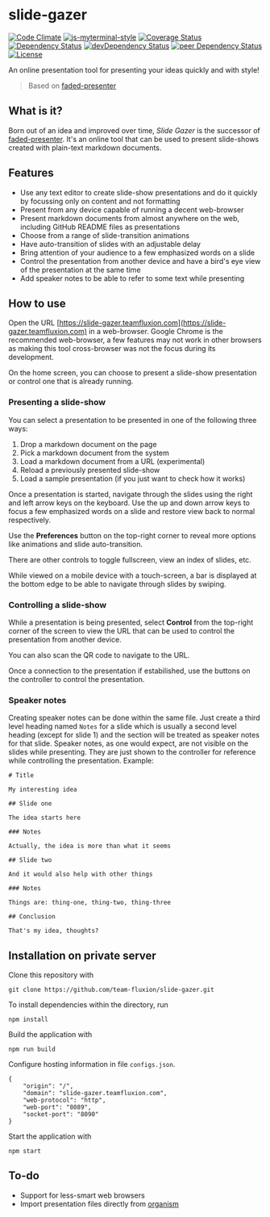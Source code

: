 # slide-gazer

[![Code Climate](https://codeclimate.com/github/team-fluxion/slide-gazer.png)](https://codeclimate.com/github/team-fluxion/slide-gazer)
[![js-myterminal-style](https://img.shields.io/badge/code%20style-myterminal-blue.svg)](https://www.npmjs.com/package/eslint-config/myterminal)
[![Coverage Status](https://img.shields.io/coveralls/team-fluxion/slide-gazer.svg)](https://coveralls.io/r/team-fluxion/slide-gazer?branch=master)  
[![Dependency Status](https://david-dm.org/team-fluxion/slide-gazer.svg)](https://david-dm.org/team-fluxion/slide-gazer)
[![devDependency Status](https://david-dm.org/team-fluxion/slide-gazer/dev-status.svg)](https://david-dm.org/team-fluxion/slide-gazer#info=devDependencies)
[![peer Dependency Status](https://david-dm.org/team-fluxion/slide-gazer/peer-status.svg)](https://david-dm.org/team-fluxion/slide-gazer#info=peerDependencies)  
[![License](https://img.shields.io/badge/LICENSE-GPL%20v3.0-blue.svg)](https://www.gnu.org/licenses/gpl.html)

An online presentation tool for presenting your ideas quickly and with style!

> Based on [faded-presenter](https://github.com/myTerminal/faded-presenter)

## What is it?

Born out of an idea and improved over time, *Slide Gazer* is the successor of [faded-presenter](https://github.com/myTerminal/faded-presenter).
It's an online tool that can be used to present slide-shows created with plain-text markdown documents.

## Features

* Use any text editor to create slide-show presentations and do it quickly by focussing only on content and not formatting
* Present from any device capable of running a decent web-browser
* Present markdown documents from almost anywhere on the web, including GitHub README files as presentations
* Choose from a range of slide-transition animations
* Have auto-transition of slides with an adjustable delay
* Bring attention of your audience to a few emphasized words on a slide
* Control the presentation from another device and have a bird's eye view of the presentation at the same time
* Add speaker notes to be able to refer to some text while presenting

## How to use

Open the URL [https://slide-gazer.teamfluxion.com](https://slide-gazer.teamfluxion.com) in a web-browser. Google Chrome is the recommended web-browser, a few features may not work in other browsers as making this tool cross-browser was not the focus during its development.

On the home screen, you can choose to present a slide-show presentation or control one that is already running.

### Presenting a slide-show

You can select a presentation to be presented in one of the following three ways:

1. Drop a markdown document on the page
2. Pick a markdown document from the system
3. Load a markdown document from a URL (experimental)
4. Reload a previously presented slide-show
5. Load a sample presentation (if you just want to check how it works)

Once a presentation is started, navigate through the slides using the right and left arrow keys on the keyboard.
Use the up and down arrow keys to focus a few emphasized words on a slide and restore view back to normal respectively.

Use the **Preferences** button on the top-right corner to reveal more options like animations and slide auto-transition.

There are other controls to toggle fullscreen, view an index of slides, etc.

While viewed on a mobile device with a touch-screen, a bar is displayed at the bottom edge to be able to navigate through slides by swiping.

### Controlling a slide-show

While a presentation is being presented, select **Control** from the top-right corner of the screen to view the URL that can be used to control the presentation from another device.

You can also scan the QR code to navigate to the URL.

Once a connection to the presentation if estabilished, use the buttons on the controller to control the presentation.

### Speaker notes

Creating speaker notes can be done within the same file. Just create a third level heading named `Notes` for a slide which is usually a second level heading (except for slide 1) and the section will be treated as speaker notes for that slide. Speaker notes, as one would expect, are not visible on the slides while presenting. They are just shown to the controller for reference while controlling the presentation. Example:

    # Title

    My interesting idea

    ## Slide one

    The idea starts here

    ### Notes

    Actually, the idea is more than what it seems

    ## Slide two

    And it would also help with other things

    ### Notes

    Things are: thing-one, thing-two, thing-three

    ## Conclusion

    That's my idea, thoughts?

## Installation on private server

Clone this repository with

    git clone https://github.com/team-fluxion/slide-gazer.git

To install dependencies within the directory, run

    npm install

Build the application with

    npm run build

Configure hosting information in file `configs.json`.

    {
        "origin": "/",
        "domain": "slide-gazer.teamfluxion.com",
        "web-protocol": "http",
        "web-port": "8089",
        "socket-port": "8090"
    }

Start the application with

    npm start

## To-do

* Support for less-smart web browsers
* Import presentation files directly from [organism](https://github.com/myTerminal/organism)
